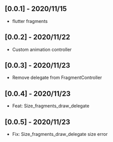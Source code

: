 ## [0.0.1] - 2020/11/15

- flutter fragments
## [0.0.2] - 2020/11/22

- Custom animation controller

## [0.0.3] - 2020/11/23

- Remove delegate from FragmentController

## [0.0.4] - 2020/11/23

- Feat: Size_fragments_draw_delegate

## [0.0.5] - 2020/11/23

- Fix: Size_fragments_draw_delegate size error



